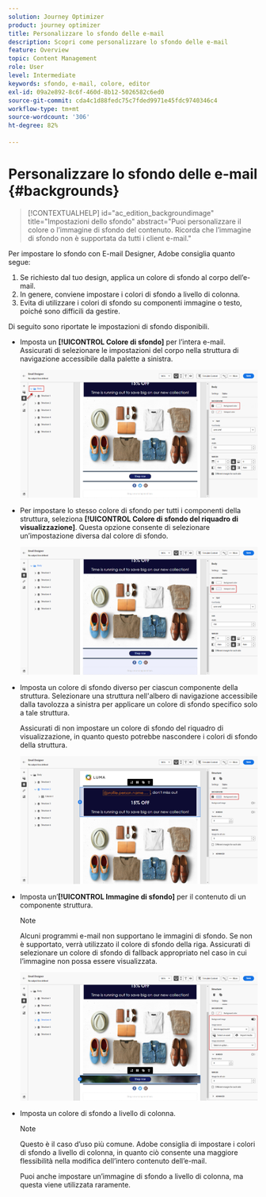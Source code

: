 ```yaml
---
solution: Journey Optimizer
product: journey optimizer
title: Personalizzare lo sfondo delle e-mail
description: Scopri come personalizzare lo sfondo delle e-mail
feature: Overview
topic: Content Management
role: User
level: Intermediate
keywords: sfondo, e-mail, colore, editor
exl-id: 09a2e892-8c6f-460d-8b12-5026582c6ed0
source-git-commit: cda4c1d88fedc75c7fded9971e45fdc9740346c4
workflow-type: tm+mt
source-wordcount: '306'
ht-degree: 82%

---
```


# Personalizzare lo sfondo delle e-mail {#backgrounds}

>[!CONTEXTUALHELP]
>id="ac_edition_backgroundimage"
>title="Impostazioni dello sfondo"
>abstract="Puoi personalizzare il colore o l’immagine di sfondo del contenuto. Ricorda che l’immagine di sfondo non è supportata da tutti i client e-mail."

Per impostare lo sfondo con E-mail Designer, Adobe consiglia quanto segue:

1. Se richiesto dal tuo design, applica un colore di sfondo al corpo dell’e-mail.
1. In genere, conviene impostare i colori di sfondo a livello di colonna.
1. Evita di utilizzare i colori di sfondo su componenti immagine o testo, poiché sono difficili da gestire.

Di seguito sono riportate le impostazioni di sfondo disponibili.

* Imposta un **[!UICONTROL Colore di sfondo]** per l’intera e-mail. Assicurati di selezionare le impostazioni del corpo nella struttura di navigazione accessibile dalla palette a sinistra.

   ![](assets/background_1.png)

* Per impostare lo stesso colore di sfondo per tutti i componenti della struttura, seleziona **[!UICONTROL Colore di sfondo del riquadro di visualizzazione]**. Questa opzione consente di selezionare un’impostazione diversa dal colore di sfondo.

   ![](assets/background_2.png)

* Imposta un colore di sfondo diverso per ciascun componente della struttura. Selezionare una struttura nell&#39;albero di navigazione accessibile dalla tavolozza a sinistra per applicare un colore di sfondo specifico solo a tale struttura.

   Assicurati di non impostare un colore di sfondo del riquadro di visualizzazione, in quanto questo potrebbe nascondere i colori di sfondo della struttura.

   ![](assets/background_3.png)

* Imposta un’**[!UICONTROL Immagine di sfondo]** per il contenuto di un componente struttura.

   >[!NOTE]
   >
   >Alcuni programmi e-mail non supportano le immagini di sfondo. Se non è supportato, verrà utilizzato il colore di sfondo della riga. Assicurati di selezionare un colore di sfondo di fallback appropriato nel caso in cui l’immagine non possa essere visualizzata.

   ![](assets/background_4.png)

* Imposta un colore di sfondo a livello di colonna.

   >[!NOTE]
   >
   >Questo è il caso d’uso più comune. Adobe consiglia di impostare i colori di sfondo a livello di colonna, in quanto ciò consente una maggiore flessibilità nella modifica dell’intero contenuto dell’e-mail.

   Puoi anche impostare un’immagine di sfondo a livello di colonna, ma questa viene utilizzata raramente.
